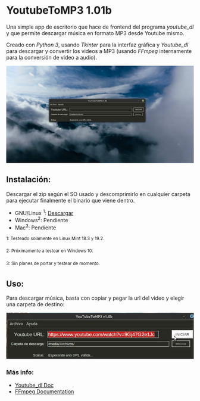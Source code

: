 # YoutubeToMP3 1.01b

Una simple app de escritorio que hace de frontend del programa *youtube_dl* y que permite descargar música en formato MP3 desde Youtube mismo.

Creado con *Python 3*, usando *Tkinter* para la interfaz gráfica y *Youtube_dl* para descargar y convertir los videos a MP3 (usando *FFmpeg* internamente para la conversión de video a audio).

![Imagen](./screenshots/captura-1.jpg)

## Instalación:

Descargar el zip según el SO usado y descomprimirlo en cualquier carpeta para ejecutar finalmente el binario que viene dentro.

- GNU/Linux <sup>1</sup>:  [Descargar](./download/YoutubeToMP3-1.01b-Linux.zip)
- Windows<sup>2</sup>:  Pendiente
- Mac<sup>3</sup>:  Pendiente

<sup>1: Testeado solamente en Linux Mint 18.3 y 19.2.</sup>

<sup>2: Próximamente a testear en Windows 10.</sup>

<sup>3: Sin planes de portar y testear de momento.</sup>

## Uso:

Para descargar música, basta con copiar y pegar la url del video y elegir una carpeta de destino:

![Imagen](./screenshots/captura-2.jpg)


### Más info:
- [Youtube_dl Doc](https://github.com/ytdl-org/youtube-dl/blob/master/README.md)
- [FFmpeg Documentation](https://ffmpeg.org/documentation.html/)
